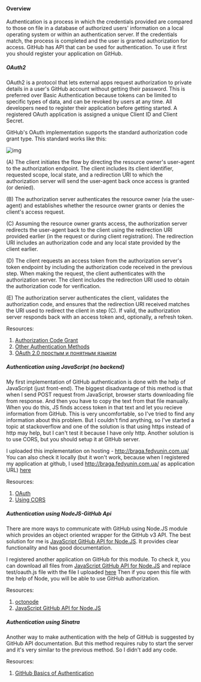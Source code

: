 #### Overview

Authentication is a process in which the credentials provided are compared to those on file in a database of authorized users' information on a local operating system or within an authentication server. If the credentials match, the process is completed and the user is granted authorization for access.
GitHub has API that can be used for authentication. To use it first you should register your application on GitHub.

##### OAuth2

OAuth2 is a protocol that lets external apps request authorization to private details in a user's GitHub account without getting their password. This is preferred over Basic Authentication because tokens can be limited to specific types of data, and can be revoked by users at any time. All developers need to register their application before getting started. A registered OAuth application is assigned a unique Client ID and Client Secret.

GitHub's OAuth implementation supports the standard authorization code grant type. This standard works like this:

![img](http://content.screencast.com/users/BragaDmitriy/folders/Jing/media/3f02bd35-1b40-4f19-a22a-d0fb92ab56b5/2016-05-16_1059.png 'Authorization Code Flow')

(A)  The client initiates the flow by directing the resource owner's
     user-agent to the authorization endpoint.  The client includes
     its client identifier, requested scope, local state, and a
     redirection URI to which the authorization server will send the
     user-agent back once access is granted (or denied).

(B)  The authorization server authenticates the resource owner (via
     the user-agent) and establishes whether the resource owner
     grants or denies the client's access request.

(C)  Assuming the resource owner grants access, the authorization
     server redirects the user-agent back to the client using the
     redirection URI provided earlier (in the request or during
     client registration).  The redirection URI includes an
     authorization code and any local state provided by the client
     earlier.

(D)  The client requests an access token from the authorization
     server's token endpoint by including the authorization code
     received in the previous step.  When making the request, the
     client authenticates with the authorization server.  The client
     includes the redirection URI used to obtain the authorization
     code for verification.

(E)  The authorization server authenticates the client, validates the
     authorization code, and ensures that the redirection URI
     received matches the URI used to redirect the client in
     step (C).  If valid, the authorization server responds back with
     an access token and, optionally, a refresh token.

Resources: 

1. [Authorization Code Grant](https://tools.ietf.org/html/rfc6749#section-4.1)
2. [Other Authentication Methods](https://developer.github.com/v3/auth/)
3. [OAuth 2.0 простым и понятным языком](https://habrahabr.ru/company/mailru/blog/115163/)




##### Authentication using JavaScript (no backend)

My first implementation of GitHub authentication is done with the help of JavaScript (just front-end).
The biggest disadvantage of this method is that when I send POST request from JavaScript, browser starts downloading file from response. And then you have to copy the text from that file manually. 
When you do this, JS finds access token in that text and let you recieve information from GitHub.
This is very uncomfortable, so I've tried to find any information about this problem. But I couldn't find anything, so I've started a topic at stackoverflow and one of the solution is that using https instead of http may help, but I can't test it because I have only http.
Another solution is to use CORS, but you should setup it at GitHub server.

I uploaded this implementation on hosting - http://braga.fedyunin.com.ua/
You can also check it locally (but it won't work, because when I registered my application at github, I used http://braga.fedyunin.com.ua/ as application URL) [here](Authorization-with-JS/index.html)

Resources: 

1. [OAuth](https://developer.github.com/v3/oauth/)
2. [Using CORS](http://www.html5rocks.com/en/tutorials/cors/)




##### Authentication using NodeJS-GitHub Api

There are more ways to communicate with GitHub using Node.JS module which provides an object oriented wrapper for the GitHub v3 API.
The best solution for me is [JavaScript GitHub API for Node.JS](https://github.com/mikedeboer/node-github). It provides clear functionality and has good documentation.

I registered another application on GitHub for this module. To check it, you can download all files from [JavaScript GitHub API for Node.JS](https://github.com/mikedeboer/node-github) and replace test/oauth.js file with the file I uploaded [here](/github-nodejs/test/oauth.js)
Then if you open this file with the help of Node, you will be able to use GitHub authorization.

Resources:

1. [octonode](https://github.com/pksunkara/octonode)
2. [JavaScript GitHub API for Node.JS](https://github.com/mikedeboer/node-github)




##### Authentication using Sinatra

Another way to make authentication with the help of GitHub is suggested by GitHub API documentation. But this method requires ruby to start the server and it's very similar to the previous method. 
So I didn't add any code.

Resources:

1. [GitHub Basics of Authentication](https://developer.github.com/guides/basics-of-authentication/)


